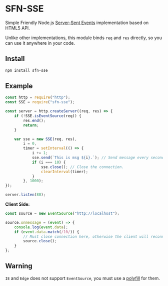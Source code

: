 # SFN-SSE

Simple Friendly Node.js 
[Server-Sent Events](https://html.spec.whatwg.org/multipage/server-sent-events.html) 
implementation based on HTML5 API.

Unlike other implementations, this module binds `req` and `res` directly, so 
you can use it anywhere in your code. 

## Install

```sh
npm install sfn-sse
```

## Example

```javascript
const http = require("http");
const SSE = require("sfn-sse");

const server = http.createServer((req, res) => {
    if (!SSE.isEventSource(req)) {
        res.end();
        return;
    }

    var sse = new SSE(req, res),
        i = 0,
        timer = setInterval(() => {
            i += 1;
            sse.send(`This is msg ${i}.`); // Send message every seconds.
            if (i === 10) {
                sse.close(); // Close the connection.
                clearInterval(timer);
            }
        }, 1000);
});

server.listen(80);
```

**Client Side:**

```javascript
const source = new EventSource("http://localhost");

source.onmessage = (event) => {
    console.log(event.data);
    if (event.data.match(/10/)) {
        // Must close connection here, otherwise the client will reconnect.
        source.close();
    }
};
```

## Warning

`IE` and `Edge` does not support `EventSource`, you must use a 
[polyfill](https://github.com/Yaffle/EventSource) for them.  